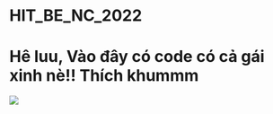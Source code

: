 # HIT_BE_NC_2022
# Hê luu, Vào đây có code có cả gái xinh nè!! Thích khummm
<img src="https://bloggioitre.net/wp-content/uploads/2021/06/ngam-gai-xinh-giup-tang-tuoi-tho.jpg" >
